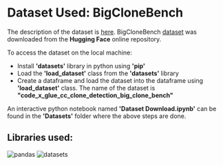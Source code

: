 # __Dataset Used: BigCloneBench__

The description of the dataset is [here](https://github.com/clonebench/BigCloneBench).
BigCloneBench [dataset](https://huggingface.co/datasets/code_x_glue_cc_clone_detection_big_clone_bench) was downloaded from the __Hugging Face__ online repository.

To access the dataset on the local machine:
* Install __'datasets'__ library in python using __'pip'__
* Load the __'load_dataset'__ class from the __'datasets'__ library
* Create a dataframe and load the dataset into the dataframe using __'load_dataset'__ class. The name of the dataset is __"code_x_glue_cc_clone_detection_big_clone_bench"__

An interactive python notebook named __'Dataset Download.ipynb'__ can be found in the __'Datasets'__ folder where the above steps are done.

## Libraries used: 
![pandas](https://img.shields.io/badge/Pandas-1.3.3-blue) ![datasets](https://img.shields.io/badge/datasets-1.14.0-blue)

